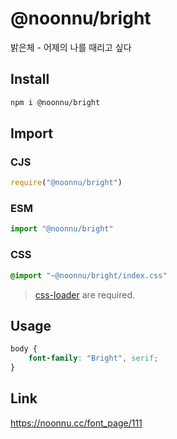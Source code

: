 # @noonnu/bright
밝은체 - 어제의 나를 때리고 싶다

## Install
```sh
npm i @noonnu/bright
```
## Import
### CJS
```js
require("@noonnu/bright")
```
### ESM
```js
import "@noonnu/bright"
```
### CSS 
```css
@import "~@noonnu/bright/index.css"
```
> [css-loader](https://github.com/webpack-contrib/css-loader) are required.

## Usage
```css
body {
    font-family: "Bright", serif;
}
```

## Link
https://noonnu.cc/font_page/111